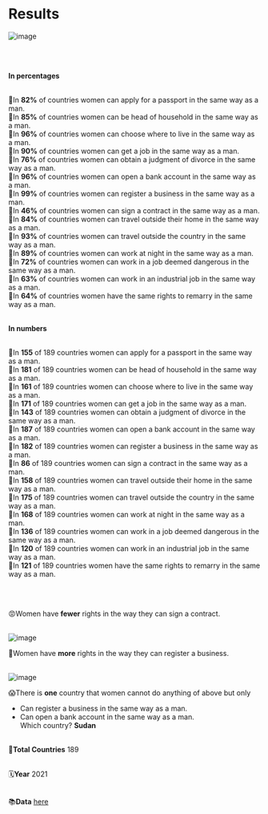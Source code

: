 <h1>Results</h1>

![image](https://user-images.githubusercontent.com/101463516/165978705-14298f7d-9cbe-43ab-b176-0daff59b40f1.png) 

</br></br>

**In percentages** </br></br>

📌In **82%** of countries women can apply for a passport in the same way as a man. </br>
📌In **85%** of countries women can be head of household in the same way as a man. </br>
📌In **96%** of countries women can choose where to live in the same way as a man. </br>
📌In **90%** of countries women can get a job in the same way as a man. </br>
📌In **76%** of countries women can obtain a judgment of divorce in the same way as a man. </br>
📌In **96%** of countries women can open a bank account in the same way as a man. </br>
📌In **99%** of countries women can register a business in the same way as a man. </br>
📌In **46%** of countries women can sign a contract in the same way as a man. </br>
📌In **84%** of countries women can travel outside their home in the same way as a man. </br>
📌In **93%** of countries women can travel outside the country in the same way as a man. </br>
📌In **89%** of countries women can work at night in the same way as a man. </br>
📌In **72%** of countries women can work in a job deemed dangerous in the same way as a man. </br>
📌In **63%** of countries women can work in an industrial job in the same way as a man. </br>
📌In **64%** of countries women have the same rights to remarry in the same way as a man. </br></br>

**In numbers** </br></br>

📌In **155** of 189 countries women can apply for a passport in the same way as a man. </br>
📌In **181** of 189 countries women can be head of household in the same way as a man. </br>
📌In **161** of 189 countries women can choose where to live in the same way as a man. </br>
📌In **171** of 189 countries women can get a job in the same way as a man. </br>
📌In **143** of 189 countries women can obtain a judgment of divorce in the same way as a man. </br>
📌In **187** of 189 countries women can open a bank account in the same way as a man. </br>
📌In **182** of 189 countries women can register a business in the same way as a man. </br>
📌In **86** of 189 countries women can sign a contract in the same way as a man. </br>
📌In **158** of 189 countries women can travel outside their home in the same way as a man. </br>
📌In **175** of 189 countries women can travel outside the country in the same way as a man. </br>
📌In **168** of 189 countries women can work at night in the same way as a man. </br>
📌In **136** of 189 countries women can work in a job deemed dangerous in the same way as a man. </br>
📌In **120** of 189 countries women can work in an industrial job in the same way as a man. </br>
📌In **121** of 189 countries women have the same rights to remarry in the same way as a man. </br>

</br></br>

😡Women have **fewer** rights in the way they can sign a contract. </br></br>

![image](https://user-images.githubusercontent.com/101463516/165981379-1e667122-7b11-4919-948d-4e637d847cf0.png)

🥳Women have **more** rights in the way they can register a business. </br></br>

![image](https://user-images.githubusercontent.com/101463516/165981813-9fca93ac-e901-4395-8c47-73e19e9c4cb0.png)

😱There is **one** country that women cannot do anything of above but only </br>
* Can register a business in the same way as a man.
* Can open a bank account in the same way as a man. </br>
Which country? **Sudan** </br></br>

🚩**Total Countries**
189 </br></br>

🗓**Year**
2021 </br></br>

📚**Data** 
<a href="https://www.worldbank.org/en/home" target="_blank">here</a>

